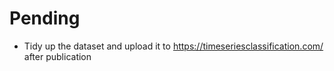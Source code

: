 # Pending
- Tidy up the dataset and upload it to https://timeseriesclassification.com/ after publication
